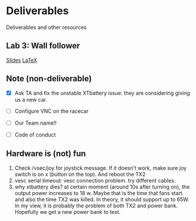 # Deliverables
Deliverables and other resources

## Lab 3: Wall follower
[Slides](https://docs.google.com/presentation/d/1hVHw4iFh6VHjNoDBnSe8HBMoHZDm97rcsHJwZnClQBY/edit?fbclid=IwAR0YZ17SbSYpcGlyNT4YjAzYX3gzDIqJbqoNr1YT-Xx2TUDqCIvZa1mCfOs#slide=id.g1175b30dbaa_0_124)
[LaTeX](https://www.overleaf.com/read/vcsspwgzycrt)

## Note (non-deliverable)
- [x] Ask TA and fix the unstable XTbattery issue: they are considering giving us a new car.
- [ ] Configure VNC on the racecar
- [ ] Our Team name!!
- [ ] Code of conduct


## Hardware is (not) fun
1. Check /vsec/joy for joystick message. If it doesn't work, make sure joy switch is on x (button on the top). And reboot the TX2
2. vesc serial timeout: vesc connection problem. try different cables.
3. why xtbattery dies? at certain moment (around 10s after turning on), the output power increases to 18 w. Maybe that is the time that fans start and also the time TX2 was killed. In theory, it should support up to 65W. In my view, it is probably the problem of both TX2 and power bank. Hopefully we get a new power bank to test.
